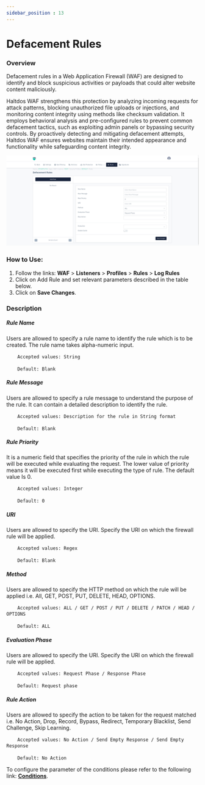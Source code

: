```yaml
---
sidebar_position : 13
---
```

# Defacement Rules
   
### Overview
   
Defacement rules in a Web Application Firewall (WAF) are designed to identify and block suspicious activities or payloads that could alter website content maliciously.   
  
Haltdos WAF strengthens this protection by analyzing incoming requests for attack patterns, blocking unauthorized file uploads or injections, and monitoring content integrity using methods like checksum validation. It employs behavioral analysis and pre-configured rules to prevent common defacement tactics, such as exploiting admin panels or bypassing security controls. By proactively detecting and mitigating defacement attempts, Haltdos WAF ensures websites maintain their intended appearance and functionality while safeguarding content integrity.  

![Log Rules](/img/waf/v8/docs/defacementRule.png)
   
### How to Use:
1. Follow the links: **WAF** > **Listeners** > **Profiles** > **Rules** > **Log Rules**
2. Click on Add Rule and set relevant parameters described in the table below.
3. Click on **Save Changes**.
   
### Description

##### **Rule Name**
Users are allowed to specify a rule name to identify the rule which is to be created. The rule name takes alpha-numeric input.

```
    Accepted values: String

    Default: Blank  
```


##### **Rule Message**
Users are allowed to specify a rule message to understand the purpose of the rule. It can contain a detailed description to identify the rule.

```
    Accepted values: Description for the rule in String format

    Default: Blank  
```


##### **Rule Priority**
It is a numeric field that specifies the priority of the rule in which the rule will be executed while evaluating the request. The lower value of priority means it will be executed first while executing the type of rule. The default value Is 0. 

```
    Accepted values: Integer

    Default: 0  
```


##### **URI**
Users are allowed to specify the URI. Specify the URI on which the firewall rule will be applied.

```
    Accepted values: Regex

    Default: Blank  
```


##### **Method**
Users are allowed to specify the HTTP method on which the rule will be applied i.e. All, GET, POST, PUT, DELETE, HEAD, OPTIONS.

```
    Accepted values: ALL / GET / POST / PUT / DELETE / PATCH / HEAD / OPTIONS

    Default: ALL  
```


##### **Evaluation Phase**
Users are allowed to specify the URI. Specify the URI on which the firewall rule will be applied.

```
    Accepted values: Request Phase / Response Phase

    Default: Request phase  
```


##### **Rule Action**
Users are allowed to specify the action to be taken for the request matched i.e. No Action, Drop, Record, Bypass, Redirect, Temporary Blacklist, Send Challenge, Skip Learning.

```
    Accepted values: No Action / Send Empty Response / Send Empty Response

    Default: No Action  
```

To configure the parameter of the conditions please refer to the following link: [**Conditions**](/cloud/waf/listener/profiles/rules/ruleCond).
